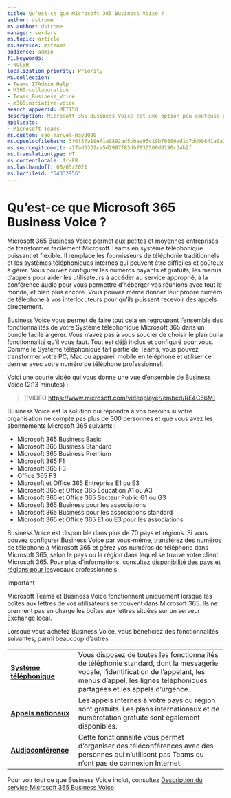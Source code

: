 ```yaml
---
title: Qu’est-ce que Microsoft 365 Business Voice ?
author: dstrome
ms.author: dstrome
manager: serdars
ms.topic: article
ms.service: msteams
audience: admin
f1.keywords:
- NOCSH
localization_priority: Priority
MS.collection:
- Teams_ITAdmin_Help
- M365-collaboration
- Teams_Business_Voice
- m365initiative-voice
search.appverid: MET150
description: Microsoft 365 Business Voice est une option peu coûteuse pour les appels vocaux, qui permet aux petites et moyennes entreprises de communiquer plus efficacement.
appliesto:
- Microsoft Teams
ms.custom: seo-marvel-may2020
ms.openlocfilehash: 3f6f37a19ef1a9892ad5bbaa95c19b79500ad1d7dd09841a0a2cc9cfac1729d3
ms.sourcegitcommit: a17ad3332ca5d2997f85db7835500d8190c34b2f
ms.translationtype: HT
ms.contentlocale: fr-FR
ms.lasthandoff: 08/05/2021
ms.locfileid: "54332956"
---
```

# <a name="what-is-microsoft-365-business-voice"></a>Qu’est-ce que Microsoft 365 Business Voice ?

Microsoft 365 Business Voice permet aux petites et moyennes entreprises de transformer facilement Microsoft Teams en système téléphonique puissant et flexible. Il remplace les fournisseurs de téléphonie traditionnels et les systèmes téléphoniques internes qui peuvent être difficiles et coûteux à gérer. Vous pouvez configurer les numéros payants et gratuits, les menus d’appels pour aider les utilisateurs à accéder au service approprié, à la conférence audio pour vous permettre d’héberger vos réunions avec tout le monde, et bien plus encore. Vous pouvez même donner leur propre numéro de téléphone à vos interlocuteurs pour qu’ils puissent recevoir des appels directement.

Business Voice vous permet de faire tout cela en regroupant l’ensemble des fonctionnalités de votre Système téléphonique Microsoft 365 dans un bundle facile à gérer. Vous n’avez pas à vous soucier de choisir le plan ou la fonctionnalité qu’il vous faut. Tout est déjà inclus et configuré pour vous. Comme le Système téléphonique fait partie de Teams, vous pouvez transformer votre PC, Mac ou appareil mobile en téléphone et utiliser ce dernier avec votre numéro de téléphone professionnel.

Voici une courte vidéo qui vous donne une vue d’ensemble de Business Voice (2:13 minutes) :

> [!VIDEO https://www.microsoft.com/videoplayer/embed/RE4C56M]

Business Voice est la solution qui répondra à vos besoins si votre organisation ne compte pas plus de 300 personnes et que vous avez les abonnements Microsoft 365 suivants :

- Microsoft 365 Business Basic
- Microsoft 365 Business Standard
- Microsoft 365 Business Premium
- Microsoft 365 F1
- Microsoft 365 F3
- Office 365 F3
- Microsoft et Office 365 Entreprise E1 ou E3
- Microsoft 365 et Office 365 Éducation A1 ou A3
- Microsoft 365 et Office 365 Secteur Public G1 ou G3
- Microsoft 365 Business pour les associations
- Microsoft 365 Business pour les associations standard
- Microsoft 365 et Office 365 E1 ou E3 pour les associations

Business Voice est disponible dans plus de 70 pays et régions. Si vous pouvez configurer Business Voice par vous-même, transférez des numéros de téléphone à Microsoft 365 et gérez vos numéros de téléphone dans Microsoft 365, selon le pays ou la région dans lequel se trouve votre client Microsoft 365. Pour plus d’informations, consultez [disponibilité des pays et régions pour les](country-region-availability.md)vocaux professionnels.

> [!IMPORTANT]
>
> Microsoft Teams et Business Voice fonctionnent uniquement lorsque les boîtes aux lettres de vos utilisateurs se trouvent dans Microsoft 365. Ils ne prennent pas en charge les boîtes aux lettres situées sur un serveur Exchange local.

Lorsque vous achetez Business Voice, vous bénéficiez des fonctionnalités suivantes, parmi beaucoup d’autres :

<table>
    <tr>
        <td><b><a href="/microsoftteams/what-is-phone-system-in-office-365">Système téléphonique</a></b>
        </td>
        <td>Vous disposez de toutes les fonctionnalités de téléphonie standard, dont la messagerie vocale, l’identification de l’appelant, les menus d’appel, les lignes téléphoniques partagées et les appels d’urgence.
        </td>
    </tr>
<tr>
        <td><b><a href="/microsoftteams/calling-plan-landing-page">Appels nationaux</a></b>
        </td>
        <td>Les appels internes à votre pays ou région sont gratuits. Les plans internationaux et de numérotation gratuite sont également disponibles. </td>
    </tr>
    <tr>
        <td><b><a href="/microsoftteams/audio-conferencing-in-office-365">Audioconférence</a></b>
        </td>
        <td>Cette fonctionnalité vous permet d’organiser des téléconférences avec des personnes qui n’utilisent pas Teams ou n’ont pas de connexion Internet.
        </td>
    </tr>
</table>

Pour voir tout ce que Business Voice inclut, consultez [Description du service Microsoft 365 Business Voice](/office365/servicedescriptions/microsoft-365-business-voice-service-description).